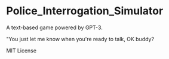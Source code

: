 # Police_Interrogation_Simulator
A text-based game powered by GPT-3.

"You just let me know when you're ready to talk, OK buddy?




MIT License
